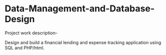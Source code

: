 # Data-Management-and-Database-Design
Project work description-

Design and build a financial lending and expense tracking application using SQL and PHP/html.

